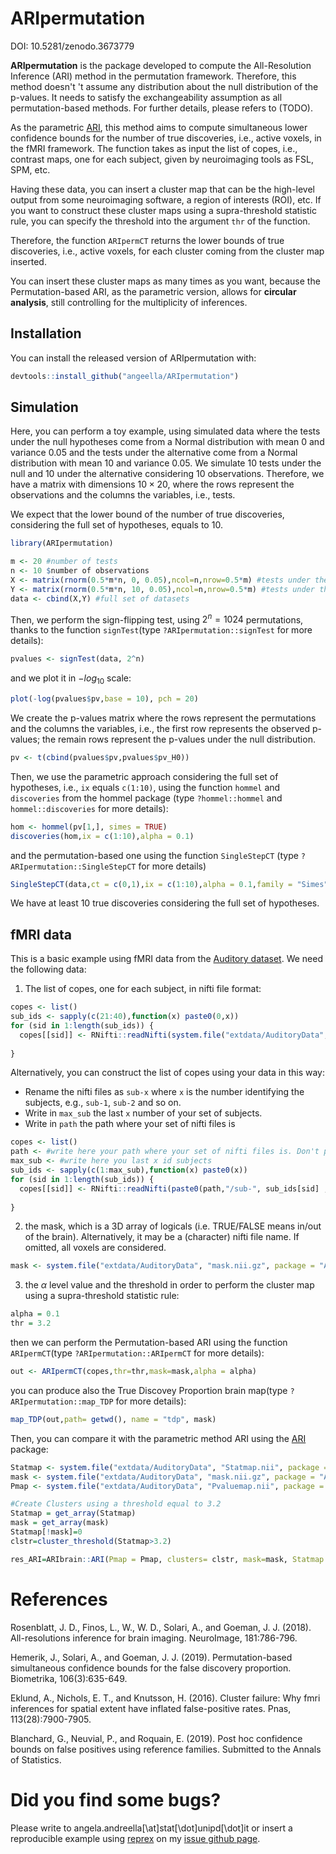 
# ARIpermutation
DOI: 10.5281/zenodo.3673779

**ARIpermutation** is the package developed to compute the All-Resolution Inference (ARI) method in the permutation framework. Therefore, this method doesn't 't assume any distribution about the null distribution of the p-values. It needs to satisfy the exchangeability assumption as all permutation-based methods. For further details, please refers to (TODO).

As the parametric [ARI](https://www.sciencedirect.com/science/article/abs/pii/S105381191830675X?via%3Dihub), this method aims to compute simultaneous lower confidence bounds for the number of true discoveries, i.e., active voxels, in the fMRI framework. The function takes as input the list of copes, i.e., contrast maps, one for each subject, given by neuroimaging tools as FSL, SPM, etc. 

Having these data, you can insert a cluster map that can be the high-level output from some neuroimaging software, a region of interests (ROI), etc. If you want to construct these cluster maps using a supra-threshold statistic rule, you can specify the threshold into the argument ```thr``` of the function.

Therefore, the function ```ARIpermCT``` returns the lower bounds of true discoveries, i.e., active voxels, for each cluster coming from the cluster map inserted.

You can insert these cluster maps as many times as you want, because the Permutation-based ARI, as the parametric version, allows for **circular analysis**, still controlling for the multiplicity of inferences.

<!-- badges: start -->
<!-- badges: end -->

## Installation

You can install the released version of ARIpermutation with:

``` r
devtools::install_github("angeella/ARIpermutation")
```

## Simulation

Here, you can perform a toy example, using simulated data where the tests under the null hypotheses come from a Normal distribution with mean $0$ and variance $0.05$ and the tests under the alternative come from a Normal distribution with mean $10$ and variance $0.05$. We simulate $10$ tests under the null and $10$ under the alternative considering $10$ observations. Therefore, we have a matrix with dimensions $10 \times 20$, where the rows represent the observations and the columns the variables, i.e., tests.

We expect that the lower bound of the number of true discoveries, considering the full set of hypotheses, equals to $10$.

``` r
library(ARIpermutation)

m <- 20 #number of tests
n <- 10 $number of observations
X <- matrix(rnorm(0.5*m*n, 0, 0.05),ncol=n,nrow=0.5*m) #tests under the null
Y <- matrix(rnorm(0.5*m*n, 10, 0.05),ncol=n,nrow=0.5*m) #tests under the alternative
data <- cbind(X,Y) #full set of datasets

```
Then, we perform the sign-flipping test, using $2^n = 1024$ permutations, thanks to the function ```signTest```(type ```?ARIpermutation::signTest``` for more details):

``` r
pvalues <- signTest(data, 2^n)
```
and we plot it in $-log_{10}$ scale:

``` r
plot(-log(pvalues$pv,base = 10), pch = 20)
```
We create the p-values matrix where the rows represent the permutations and the columns the variables, i.e., the first row represents the observed p-values; the remain rows represent the p-values under the null distribution.

``` r
pv <- t(cbind(pvalues$pv,pvalues$pv_H0))
```

Then, we use the parametric approach considering the full set of hypotheses, i.e., ```ix``` equals ```c(1:10)```, using the function ```hommel``` and ```discoveries``` from the hommel package (type ```?hommel::hommel``` and ```hommel::discoveries``` for more details):

``` r
hom <- hommel(pv[1,], simes = TRUE)
discoveries(hom,ix = c(1:10),alpha = 0.1)

```
and the permutation-based one using the function ```SingleStepCT``` (type ```?ARIpermutation::SingleStepCT``` for more details)

``` r
SingleStepCT(data,ct = c(0,1),ix = c(1:10),alpha = 0.1,family = "Simes", B= 1000)[1]

```

We have at least $10$ true discoveries considering the full set of hypotheses.

## fMRI data 

This is a basic example using fMRI data from the [Auditory dataset](https://openneuro.org/datasets/ds000116/versions/00003). We need the following data:


 1. The list of copes, one for each subject, in nifti file format: 

``` r
copes <- list()
sub_ids <- sapply(c(21:40),function(x) paste0(0,x))
for (sid in 1:length(sub_ids)) {  
  copes[[sid]] <- RNifti::readNifti(system.file("extdata/AuditoryData", paste0("/sub-", sub_ids[sid] , ".nii.gz"), package = "ARIpermutation"))
  
}

```
Alternatively, you can construct the list of copes using your data in this way:
  - Rename the nifti files as ```sub-x``` where ```x``` is the number identifying the subjects, e.g., ```sub-1```, ```sub-2``` and so on.
  - Write in ```max_sub``` the last ```x``` number of your set of subjects.
  - Write in ```path``` the path where your set of nifti files is

``` r
copes <- list()
path <- #write here your path where your set of nifti files is. Don't put the last /
max_sub <- #write here you last x id subjects
sub_ids <- sapply(c(1:max_sub),function(x) paste0(x))
for (sid in 1:length(sub_ids)) {  
  copes[[sid]] <- RNifti::readNifti(paste0(path,"/sub-", sub_ids[sid] , ".nii.gz"))
  
}

```


 2. the mask, which is a 3D array of logicals (i.e. TRUE/FALSE means in/out of the brain). Alternatively, it may be a (character) nifti file name. If omitted, all voxels are considered.

``` r
mask <- system.file("extdata/AuditoryData", "mask.nii.gz", package = "ARIpermutation")
```

 3. the $\alpha$ level value and the threshold in order to perform the cluster map using a supra-threshold statistic rule: 

``` r
alpha = 0.1
thr = 3.2
```

then we can perform the Permutation-based ARI using the function ```ARIpermCT```(type ```?ARIpermutation::ARIpermCT``` for more details):

``` r
out <- ARIpermCT(copes,thr=thr,mask=mask,alpha = alpha)
```

you can produce also the True Discovey Proportion brain map(type ```?ARIpermutation::map_TDP``` for more details):

``` r
map_TDP(out,path= getwd(), name = "tdp", mask)
```

Then, you can compare it with the parametric method ARI using the [ARI](https://github.com/angeella/ARIbrain) package: 

``` r
Statmap <- system.file("extdata/AuditoryData", "Statmap.nii", package = "ARIpermutation")
mask <- system.file("extdata/AuditoryData", "mask.nii.gz", package = "ARIpermutation")
Pmap <- system.file("extdata/AuditoryData", "Pvaluemap.nii", package = "ARIpermutation")

#Create Clusters using a threshold equal to 3.2
Statmap = get_array(Statmap)
mask = get_array(mask)
Statmap[!mask]=0
clstr=cluster_threshold(Statmap>3.2)

res_ARI=ARIbrain::ARI(Pmap = Pmap, clusters= clstr, mask=mask, Statmap = Statmap)

```
# References

Rosenblatt, J. D., Finos, L., W., W. D., Solari, A., and Goeman, J. J. (2018). All-resolutions inference for brain imaging. NeuroImage, 181:786-796.

Hemerik, J., Solari, A., and Goeman, J. J. (2019). Permutation-based simultaneous confidence bounds for the false discovery proportion. Biometrika, 106(3):635-649.

Eklund, A., Nichols, E. T., and Knutsson, H. (2016). Cluster failure: Why fmri inferences for spatial extent have inflated false-positive rates. Pnas, 113(28):7900-7905.

Blanchard, G., Neuvial, P., and Roquain, E. (2019). Post hoc confidence bounds on false positives using reference families. Submitted to the Annals of Statistics.

# Did you find some bugs?

Please write to angela.andreella[\at]stat[\dot]unipd[\dot]it or insert a reproducible example using [reprex](https://github.com/tidyverse/reprex) on my [issue github page](https://github.com/angeella/ARIpermutation/issues).

